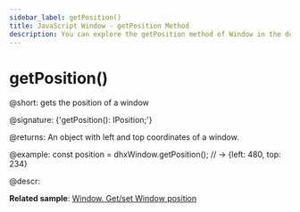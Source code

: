 ```yaml
---
sidebar_label: getPosition()
title: JavaScript Window - getPosition Method 
description: You can explore the getPosition method of Window in the documentation of the DHTMLX JavaScript UI library. Browse developer guides and API reference, try out code examples and live demos, and download a free 30-day evaluation version of DHTMLX Suite.
---
```


# getPosition()

@short: gets the position of a window

@signature: {'getPosition(): IPosition;'}

@returns:
An object with left and top coordinates of a window.

@example:
const position = dhxWindow.getPosition(); // -> {left: 480, top: 234}

@descr:

**Related sample**: [Window. Get/set Window position](https://snippet.dhtmlx.com/hc3ronrk)

[comment]: # (@relatedapi: window/api/window_setposition_method.md)

[comment]: # (@related:window/usage.md#positioning-window)
